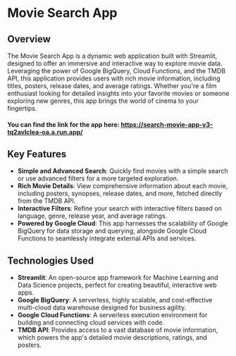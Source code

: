 # Movie Search App

## Overview

The Movie Search App is a dynamic web application built with Streamlit, designed to offer an immersive and interactive way to explore movie data. Leveraging the power of Google BigQuery, Cloud Functions, and the TMDB API, this application provides users with rich movie information, including titles, posters, release dates, and average ratings. Whether you're a film enthusiast looking for detailed insights into your favorite movies or someone exploring new genres, this app brings the world of cinema to your fingertips.

#### You can find the link for the app here: https://search-movie-app-v3-tq2avlclea-oa.a.run.app/

## Key Features

- **Simple and Advanced Search**: Quickly find movies with a simple search or use advanced filters for a more targeted exploration.
- **Rich Movie Details**: View comprehensive information about each movie, including posters, synopses, release dates, and more, fetched directly from the TMDB API.
- **Interactive Filters**: Refine your search with interactive filters based on language, genre, release year, and average ratings.
- **Powered by Google Cloud**: This app harnesses the scalability of Google BigQuery for data storage and querying, alongside Google Cloud Functions to seamlessly integrate external APIs and services.

## Technologies Used

- **Streamlit**: An open-source app framework for Machine Learning and Data Science projects, perfect for creating beautiful, interactive web apps.
- **Google BigQuery**: A serverless, highly scalable, and cost-effective multi-cloud data warehouse designed for business agility.
- **Google Cloud Functions**: A serverless execution environment for building and connecting cloud services with code.
- **TMDB API**: Provides access to a vast database of movie information, which powers the app's detailed movie descriptions, ratings, and posters.
